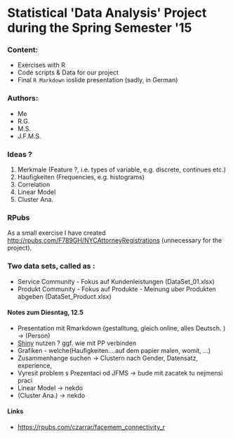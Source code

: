Statistical 'Data Analysis' Project during the Spring Semester '15
===============

### Content:

- Exercises with R
- Code scripts & Data for our project
- Final `R Markdown` ioslide presentation (sadly, in German)

### Authors:

- Me
- R.G.
- M.S.
- J.F.M.S.

### Ideas ?

1.	Merkmale (Feature ?, i.e. types of variable, e.g. discrete, continues etc.)
2.  Haufigkeiten (Frequencies, e.g. histograms)
3.  Correlation
4.  Linear Model
5.  Cluster Ana.

### RPubs

As a small exercise I have created <http://rpubs.com/F789GH/NYCAttorneyRegistrations> (unnecessary for the project). 

### Two data sets, called as :

- Service Community - Fokus auf Kundenleistungen (DataSet_01.xlsx)
- Produkt Community - Fokus auf Produkte - Meinung uber Produkten abgeben (DataSet_Product.xlsx)

#### Notes zum Diesntag, 12.5

- Presentation mit Rmarkdown (gestalltung, gleich online, alles Deutsch. ) -> (Person)
- [Shiny](http://shiny.b40.cz/SemesterProject/shiny/SSS/) nutzen ? ggf. wie mit PP verbinden
- Grafiken - welche(Haufigkeiten....auf dem papier malen, womit, ...)
- Zusammenhange suchen -> Clustern nach Gender, Datensatz, experience, 
- Vyresit problem s Prezentaci od JFMS -> bude mit zacatek tu nejmensi praci
- Linear Model -> nekdo
- (Cluster Ana.) -> nekdo

#### Links

- <https://rpubs.com/czarrar/facemem_connectivity_r>
